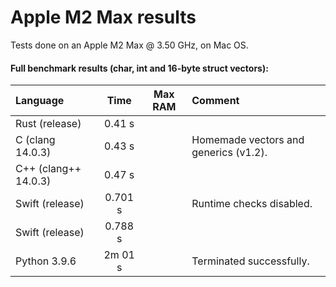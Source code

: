 # Apple M2 Max results

Tests done on an Apple M2 Max @ 3.50 GHz, on Mac OS.


#### Full benchmark results (char, int and 16-byte struct vectors):

| Language                 | Time       | Max RAM   | Comment                                                 |
| :----------------------- | :--------: | :-------: | :------------------------------------------------------ |
| Rust (release)           | 0.41 s     |           |                                                         |
| C (clang 14.0.3)         | 0.43 s     |           | Homemade vectors and generics (v1.2).                   |
| C++ (clang++ 14.0.3)     | 0.47 s     |           |                                                         |
| Swift (release)          | 0.701 s    |           | Runtime checks disabled.                                |
| Swift (release)          | 0.788 s    |           |                                                         |
| Python 3.9.6             | 2m 01 s    |           | Terminated successfully.                                |
